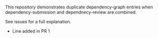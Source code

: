 This repository demonstrates duplicate dependency-graph entries when dependency-submission and dependnecy-review are combined.

See issues for a full explanation.

- Line added in PR 1
